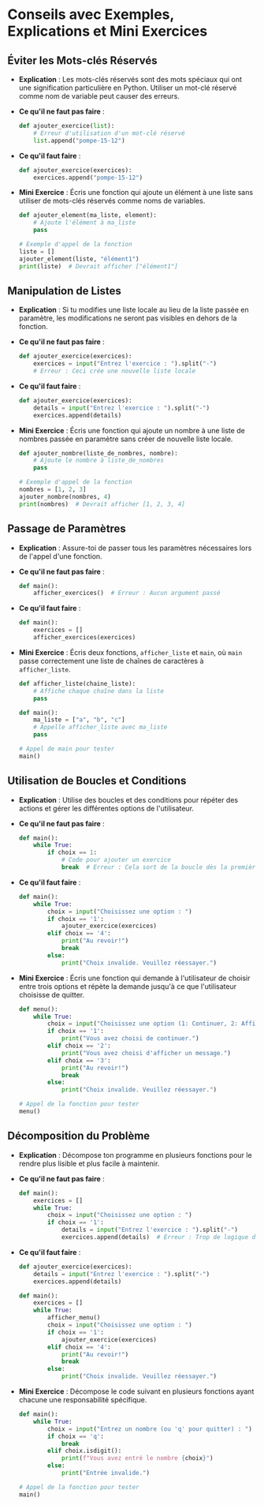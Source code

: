# Conseils avec Exemples, Explications et Mini Exercices

## Éviter les Mots-clés Réservés

- **Explication** : Les mots-clés réservés sont des mots spéciaux qui ont une signification particulière en Python. Utiliser un mot-clé réservé comme nom de variable peut causer des erreurs.

- **Ce qu'il ne faut pas faire** :

  ```python
  def ajouter_exercice(list):
      # Erreur d'utilisation d'un mot-clé réservé
      list.append("pompe-15-12")
  ```

- **Ce qu'il faut faire** :

  ```python
  def ajouter_exercice(exercices):
      exercices.append("pompe-15-12")
  ```

- **Mini Exercice** : Écris une fonction qui ajoute un élément à une liste sans utiliser de mots-clés réservés comme noms de variables.

  ```python
  def ajouter_element(ma_liste, element):
      # Ajoute l'élément à ma_liste
      pass

  # Exemple d'appel de la fonction
  liste = []
  ajouter_element(liste, "élément1")
  print(liste)  # Devrait afficher ["élément1"]
  ```

## Manipulation de Listes

- **Explication** : Si tu modifies une liste locale au lieu de la liste passée en paramètre, les modifications ne seront pas visibles en dehors de la fonction.

- **Ce qu'il ne faut pas faire** :

  ```python
  def ajouter_exercice(exercices):
      exercices = input("Entrez l'exercice : ").split("-")
      # Erreur : Ceci crée une nouvelle liste locale
  ```

- **Ce qu'il faut faire** :

  ```python
  def ajouter_exercice(exercices):
      details = input("Entrez l'exercice : ").split("-")
      exercices.append(details)
  ```

- **Mini Exercice** : Écris une fonction qui ajoute un nombre à une liste de nombres passée en paramètre sans créer de nouvelle liste locale.

  ```python
  def ajouter_nombre(liste_de_nombres, nombre):
      # Ajoute le nombre à liste_de_nombres
      pass

  # Exemple d'appel de la fonction
  nombres = [1, 2, 3]
  ajouter_nombre(nombres, 4)
  print(nombres)  # Devrait afficher [1, 2, 3, 4]
  ```

## Passage de Paramètres

- **Explication** : Assure-toi de passer tous les paramètres nécessaires lors de l'appel d'une fonction.

- **Ce qu'il ne faut pas faire** :

  ```python
  def main():
      afficher_exercices()  # Erreur : Aucun argument passé
  ```

- **Ce qu'il faut faire** :

  ```python
  def main():
      exercices = []
      afficher_exercices(exercices)
  ```

- **Mini Exercice** : Écris deux fonctions, `afficher_liste` et `main`, où `main` passe correctement une liste de chaînes de caractères à `afficher_liste`.

  ```python
  def afficher_liste(chaine_liste):
      # Affiche chaque chaîne dans la liste
      pass

  def main():
      ma_liste = ["a", "b", "c"]
      # Appelle afficher_liste avec ma_liste
      pass

  # Appel de main pour tester
  main()
  ```

## Utilisation de Boucles et Conditions

- **Explication** : Utilise des boucles et des conditions pour répéter des actions et gérer les différentes options de l'utilisateur.

- **Ce qu'il ne faut pas faire** :

  ```python
  def main():
      while True:
          if choix == 1:
              # Code pour ajouter un exercice
              break  # Erreur : Cela sort de la boucle dès la première itération
  ```

- **Ce qu'il faut faire** :

  ```python
  def main():
      while True:
          choix = input("Choisissez une option : ")
          if choix == '1':
              ajouter_exercice(exercices)
          elif choix == '4':
              print("Au revoir!")
              break
          else:
              print("Choix invalide. Veuillez réessayer.")
  ```

- **Mini Exercice** : Écris une fonction qui demande à l'utilisateur de choisir entre trois options et répète la demande jusqu'à ce que l'utilisateur choisisse de quitter.

  ```python
  def menu():
      while True:
          choix = input("Choisissez une option (1: Continuer, 2: Afficher message, 3: Quitter) : ")
          if choix == '1':
              print("Vous avez choisi de continuer.")
          elif choix == '2':
              print("Vous avez choisi d'afficher un message.")
          elif choix == '3':
              print("Au revoir!")
              break
          else:
              print("Choix invalide. Veuillez réessayer.")

  # Appel de la fonction pour tester
  menu()
  ```

## Décomposition du Problème

- **Explication** : Décompose ton programme en plusieurs fonctions pour le rendre plus lisible et plus facile à maintenir.

- **Ce qu'il ne faut pas faire** :

  ```python
  def main():
      exercices = []
      while True:
          choix = input("Choisissez une option : ")
          if choix == '1':
              details = input("Entrez l'exercice : ").split("-")
              exercices.append(details)  # Erreur : Trop de logique dans la boucle principale
  ```

- **Ce qu'il faut faire** :

  ```python
  def ajouter_exercice(exercices):
      details = input("Entrez l'exercice : ").split("-")
      exercices.append(details)

  def main():
      exercices = []
      while True:
          afficher_menu()
          choix = input("Choisissez une option : ")
          if choix == '1':
              ajouter_exercice(exercices)
          elif choix == '4':
              print("Au revoir!")
              break
          else:
              print("Choix invalide. Veuillez réessayer.")
  ```

- **Mini Exercice** : Décompose le code suivant en plusieurs fonctions ayant chacune une responsabilité spécifique.

  ```python
  def main():
      while True:
          choix = input("Entrez un nombre (ou 'q' pour quitter) : ")
          if choix == 'q':
              break
          elif choix.isdigit():
              print(f"Vous avez entré le nombre {choix}")
          else:
              print("Entrée invalide.")

  # Appel de la fonction pour tester
  main()
  ```

